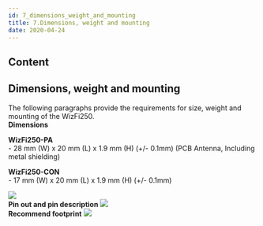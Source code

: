 ```yaml
---
id: 7_dimensions_weight_and_mounting
title: 7.Dimensions, weight and mounting
date: 2020-04-24
---
```



## Content
## Dimensions, weight and mounting

The following paragraphs provide the requirements for size, weight and
mounting of the WizFi250.  
**Dimensions**

**WizFi250-PA**  
\- 28 mm (W) x 20 mm (L) x 1.9 mm (H) (+/- 0.1mm) (PCB Antenna,
Including metal shielding)  

**WizFi250-CON**  
\- 17 mm (W) x 20 mm (L) x 1.9 mm (H) (+/- 0.1mm)

![](/document_framework/img/products/wizfi250/wifi250ds-3.png)  
**Pin out and pin description**
![](/document_framework/img/products/wizfi250/wifi250ds-4.png)  
**Recommend footprint**
![](/document_framework/img/products/wizfi250/wifi250ds-5.png)
